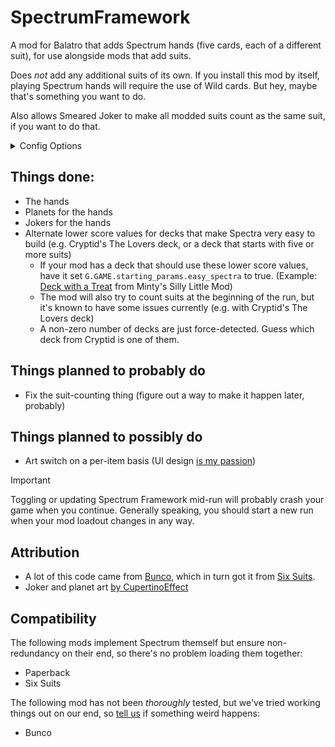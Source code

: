 # SpectrumFramework
A mod for Balatro that adds Spectrum hands (five cards, each of a different suit), for use alongside mods that add suits.

Does _not_ add any additional suits of its own. If you install this mod by itself, playing Spectrum hands will require the use of Wild cards. But hey, maybe that's something you want to do.

Also allows Smeared Joker to make all modded suits count as the same suit, if you want to do that.

<details>
  <summary>Config Options</summary>
<ul>
<li>Spectrum Score Status: Standard (always use lower chips+mult values and hand ranking), Situational (default; attempt to detect which values should be used based on starting deck), or Special (always use higher chips+mult values and hand ranking)</li>
<li>Specflush hands:</li> Enable WIP hands containing both a Spectrum and a Flush
<li>Smear modded suits: Default false. Modifies Smeared Joker to also make all modded suits count as each other. Recommended if you think this sounds like a fun idea.</li>
<li>Dev messages: Sends trace-level dev messages to the console. If you don't know what this means, it's not relevant to you.</li>
<li>Joker and Planet designs: Switch between CupertinoEffect's art, my original very silly doodles, or the art from <a href="https://github.com/Aurelius7309/SixSuits">Six Suits</a> and <a href="https://github.com/jumbocarrot0/Bunco">Bunco</a>. Y'know, in case you really like a specific version.</li>
</ul>
</details> 

## Things done:
- The hands
- Planets for the hands
- Jokers for the hands
- Alternate lower score values for decks that make Spectra very easy to build (e.g. Cryptid's The Lovers deck, or a deck that starts with five or more suits)
  - If your mod has a deck that should use these lower score values, have it set `G.GAME.starting_params.easy_spectra` to true. (Example: [Deck with a Treat](https://github.com/wingedcatgirl/MintysSillyMod/blob/b2c926aef8fca1a08b2a29ac98c0e433363681c4/backs/backs.lua#L11) from Minty's Silly Little Mod)
  - The mod will also try to count suits at the beginning of the run, but it's known to have some issues currently (e.g. with Cryptid's The Lovers deck)
  - A non-zero number of decks are just force-detected. Guess which deck from Cryptid is one of them.

## Things planned to probably do
- Fix the suit-counting thing (figure out a way to make it happen later, probably)

## Things planned to possibly do
- Art switch on a per-item basis (UI design [is my passion](https://web.archive.org/web/20141027160015/http://avdol.co.vu/post/91095908541))

> [!IMPORTANT]  
> Toggling or updating Spectrum Framework mid-run will probably crash your game when you continue. Generally speaking, you should start a new run when your mod loadout changes in any way.

## Attribution
- A lot of this code came from [Bunco](https://github.com/jumbocarrot0/Bunco), which in turn got it from [Six Suits](https://github.com/lshtech/SixSuits).
- Joker and planet art [by CupertinoEffect](https://github.com/wingedcatgirl/SpectrumFramework/issues/1)

## Compatibility
The following mods implement Spectrum themself but ensure non-redundancy on their end, so there's no problem loading them together:
- Paperback
- Six Suits

The following mod has not been _thoroughly_ tested, but we've tried working things out on our end, so [tell us](https://github.com/wingedcatgirl/SpectrumFramework/issues) if something weird happens:
- Bunco